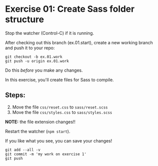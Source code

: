 # Exercise 01: Create Sass folder structure

Stop the watcher (Control-C) if it is running.

After checking out this branch (ex.01.start), create a new working
branch and push it to your repo:

    git checkout -b ex.01.work
    git push -u origin ex.01.work

Do this *before* you make any changes.

In this exercise, you'll create files for Sass to compile.

## Steps:

2. Move the file `css/reset.css` to `sass/reset.scss`
3. Move the file `css/styles.css` to `sass/styles.scss`

**NOTE:** the file extension changes!!

Restart the watcher (`npm start`).

If you like what you see, you can save your changes!

    git add --all -v
    git commit -m 'my work on exercise 1'
    git push

